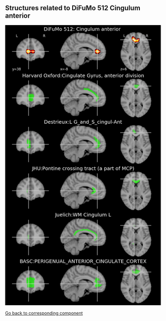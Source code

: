 


## Structures related to DiFuMo 512 Cingulum anterior 

![197](197.jpg "Structures related to DiFuMo 512 Cingulum anterior ")

[Go back to corresponding component](https://parietal-inria.github.io/DiFuMo/512/html/197.html)